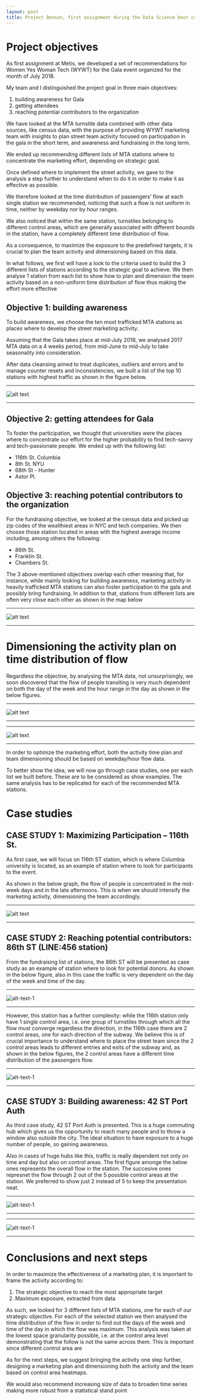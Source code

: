 ```yaml
---
layout: post
title: Project Benson, first assignment during the Data Science boot camp at Metis
---
```


# Project objectives

As first assignment at Metis, we developed a set of recommendations for Women Yes Woman Tech (WYWT) for the Gala event organized for the month of July 2018.

My team and I distinguished the project goal in three main objectives:
1. building awareness for Gala
2. getting attendees  
3. reaching potential contributors to the organization

We have looked at the MTA turnstile data combined with other data sources, like census data, with the purpose of providing WYWT marketing team with insights to plan street team activity focused on participation in the gala in the short term, and awareness and fundraising in the long term.

We ended up recommending different lists of MTA stations where to concentrate the marketing effort, depending on strategic goal.

Once defined where to implement the street activity, we gave to the analysis a step further to understand when to do it in order to make it as effective as possible.

We therefore looked at the time distribution of passengers’ flow at each single station we recommended, noticing that such a flow is not uniform in time, neither by weekday nor by hour ranges.  

We also noticed that within the same station, turnstiles belonging to different control areas, which are generally associated with different bounds in the station, have a completely different time distribution of flow. 

As a consequence, to maximize the exposure to the predefined targets, it is crucial to plan the team activity and dimensioning based on this data.

In what follows, we first will have a look to the criteria used to build the 3 different lists of stations according to the strategic goal to achieve. We then analyse 1 station from each list to show how to plan and dimension the team activity based on a non-uniform time distribution of flow thus making the effort more effective

## Objective 1: building awareness
To build awareness, we choose the ten most trafficked MTA stations as places where to develop the street marketing activity. 
 
Assuming that the Gala takes place at mid-July 2018, we analysed 2017 MTA data on a 4 weeks period, from mid-June to mid-July to take seasonality into consideration. 

After data cleansing aimed to treat duplicates, outliers and errors and to manage counter resets and inconsistencies, we built a list of the top 10 stations with highest traffic as shown in the figure below.



   
   


***

![alt text](https://github.com/MauroGentile/MauroGentile.github.io/blob/master/images/Benson/top%2010%20stations.png "Top 10 trafficked MTA stations in NYC")

***





## Objective 2: getting attendees for Gala 
To foster the participation, we thought that universities were the places where to concentrate our effort for the higher probability to find tech-savvy and tech-passionate people.
We ended up with the following list:
*	116th St. Columbia
*	8th St. NYU
*	68th St - Hunter
*	Astor Pl.



## Objective 3: reaching potential contributors to the organization 
For the fundraising objective, we looked at the census data and picked up zip codes of the wealthiest areas in NYC and tech companies. We then choose those station located in areas with the highest average income including, among others the following:

*	86th St.
*	Franklin St.
*	Chambers St.



The 3 above-mentioned objectives overlap each other meaning that, for instance, while mainly looking for building awareness, marketing activity in heavily trafficked MTA stations can also foster participation to the gala and possibly bring fundraising. In addition to that, stations from different lists are often very close each other as shown in the map below

***

![alt text](https://github.com/MauroGentile/MauroGentile.github.io/blob/master/images/Benson/Picture1.png "Tech and uni")

***

# Dimensioning the activity plan on time distribution of flow
Regardless the objective, by analysing the MTA data, not unsurprisingly, we soon discovered that the flow of people transiting is very much dependent on both the day of the week and the hour range in the day as shown in the below figures.

***

![alt text](https://github.com/MauroGentile/MauroGentile.github.io/blob/master/images/Benson/by%20day.png "Flow by day")

***

***

![alt text](https://github.com/MauroGentile/MauroGentile.github.io/blob/master/images/Benson/by%20hour.png
 "Flow by hour period")
 
***
 
In order to optimize the marketing effort, both the activity time plan and team dimensioning should be based on weekday/hour flow data.

To better show the idea, we will now go through case studies, one per each list we built before. These are to be considered as show examples. The same analysis has to be replicated for each of the recommended MTA stations.



# Case studies

## CASE STUDY 1: Maximizing Participation – 116th St.
As first case, we will focus on 116th ST station, which is where Columbia university is located, as an example of station where to look for participants to the event.

As shown in the below graph, the flow of people is concentrated in the mid-week days and in the late afternoons. This is when we should intensify the marketing activity, dimensioning the team accordingly.


***

![alt text](https://github.com/MauroGentile/MauroGentile.github.io/blob/master/images/Benson/116%20th%20over%20all.png "116th overall flow")
 
***


## CASE STUDY 2: Reaching potential contributors: 86th ST (LINE:456 station)
From the fundraising list of stations, the 86th ST will be presented as case study as an example of station where to look for potential donors. As shown in the below figure, also in this case the traffic is very dependent on the day of the week and time of the day.


***

![alt-text-1](https://github.com/MauroGentile/MauroGentile.github.io/blob/master/images/Benson/86%20overall.png "86th by ca") 

***


However, this station has a further complexity: while the 116th station only have 1 single control area, i.e. one group of turnstiles through which all the flow must converge regardless the direction, in the 116th case there are 2 control areas, one for each direction of the subway. We believe this is of crucial importance to understand where to place the street team since the 2 control areas leads to different entries and exits of the subway and, as shown in the below figures, the 2 control areas have a different time distribution of the passengers flow. 

***

![alt-text-1](https://github.com/MauroGentile/MauroGentile.github.io/blob/master/images/Benson/86%20by%20ca.png "86th by ca") 

***

## CASE STUDY 3: Building awareness: 42 ST Port Auth 
As third case study, 42 ST Port Auth is presented.
This is a huge commuting hub which gives us the opportunity to reach many people and to throw a window also outside the city. The ideal situation to have exposure to a huge number of people, so gaining awareness.

Also in cases of huge hubs like this, traffic is really dependent not only on time and day but also on control areas.
The first figure amonge the below ones represents the overall flow in the station. The succesive ones represnet the flow through 2 out of the 5 possible control areas at the station. We preferred to show just 2 instead of 5 to keep the presentation neat.

***

![alt-text-1](https://github.com/MauroGentile/MauroGentile.github.io/blob/master/images/Benson/46%20overall.png "86th by ca") 

***

***

![alt-text-1](https://github.com/MauroGentile/MauroGentile.github.io/blob/master/images/Benson/42%20by%20ca.png "86th by ca") 

***


# Conclusions and next steps

In order to maximize the effectiveness of a marketing plan, it is important to frame the activity 
according to:
1)	The strategic objective to reach the most appropriate target
2)	Maximum exposure, extracted from data

As such, we looked for 3 different lists of MTA stations, one for each of our strategic objective.
For each of the selected station we then analysed the time distribution of the flow in order to find out the days of the week and time of the day in which the flow was maximum. This analysis was taken at the lowest space granularity possible, i.e. at the control area level demonstrating that the follow is not the same across them. This is important since different control area are 

As for the next steps, we suggest bringing the activity one step further, designing a marketing plan and dimensioning both the activity and the team based on control area heatmaps.

We would also recommend increasing size of data to broaden time series making more robust from a statistical stand point



